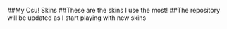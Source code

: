 ##My Osu! Skins
##These are the skins I use the most!
##The repository will be updated as I start playing with new skins 

